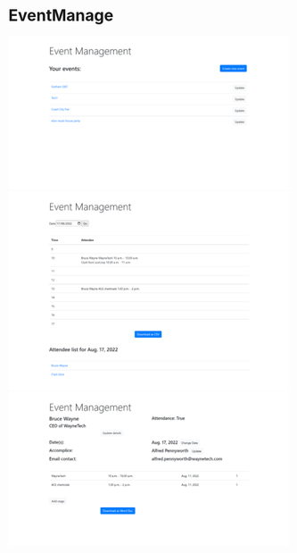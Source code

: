 # EventManage

![Events page](event_page.png?raw=true)
![Dashboard](dashboard(2).png?raw=true)
![Attendee page](attendee_page.png?raw=true)
